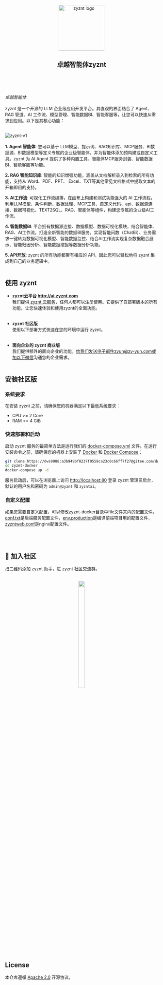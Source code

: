 
<div align="center">
<a href="https://demo.ragflow.io/">
<img src="https://zy-wendang.oss-cn-hangzhou.aliyuncs.com/img/logo3.png" width="150" alt="zyznt logo">
</a>
</div>

<h2 align="center">卓越智能体zyznt</h2></br> </br></br>



*卓越智能体*
</br> </br>
zyznt 是一个开源的 LLM 企业级应用开发平台。其直观的界面结合了 Agent、RAG 管道、AI 工作流、模型管理、智能数据BI、智能客服等，让您可以快速从需求到应用。以下是其核心功能：
</br> </br>

![zyznt-v1](https://zy-wendang.oss-cn-hangzhou.aliyuncs.com/img/zyznt.png)
</br> </br>
**1. Agent 智能体**:
您可以基于 LLM模型、提示词、RAG知识库、MCP服务、BI数据源、BI数据模型等定义专属的企业级智能体，并为智能体添加预构建或自定义工具。zyznt 为 AI Agent 提供了多种内置工具、智能体MCP服务封装、智能数据BI、智能客服等功能。

**2. RAG 智能知识库**:
智能的知识增强功能，涵盖从文档解析录入到检索的所有功能，支持从 Word、PDF、PPT、 Excel、TXT等其他常见文档格式中提取文本的开箱即用的支持。

**3. AI工作流**:
可视化工作流编排，在画布上构建和测试功能强大的 AI 工作流程，利用LLM模型、条件判断、数据处理、MCP工具、自定义代码、api、数据源连接、数据可视化、TEXT2SQL、RAG、智能体等组件，构建您专属的企业级AI工作流。

**4. 智能数据BI**:
平台拥有数据源连接、数据模型、数据可视化模块，结合智能体、RAG、AI工作流，打造全新智能的数据BI服务，实现智能问数（ChatBi）、业务需求一键转为数据可视化模型、智能数据监控、结合AI工作流实现复杂数据融合展示、智能归因分析、智能数据挖掘等数据分析功能。

**5. API开放**:
zyznt 的所有功能都带有相应的 API，因此您可以轻松地将 zyznt 集成到自己的业务逻辑中。
</br> </br>

## 使用 zyznt

- **zyznt云平台 http://ai.zyznt.com </br>**
  我们提供[ zyznt 云服务](http://ai.zyznt.com)，任何人都可以注册使用。它提供了自部署版本的所有功能，让您快速体验和使用zyznt的全面功能。</br></br>

- **zyznt 社区版</br>**
  使用以下部署方式快速在您的环境中运行 zyznt。</br></br>


- **面向企业的 zyznt 商业版</br>**
  我们提供额外的面向企业的功能。[给我们发送电子邮件zyun@zy-yun.com或加以下微信](zyun@zy-yun.com)沟通您的企业需求。 </br></br>



## 安装社区版

### 系统要求

在安装 zyznt 之前，请确保您的机器满足以下最低系统要求：

- CPU >= 2 Core
- RAM >= 4 GiB

### 快速部署和启动

启动 zyznt 服务的最简单方法是运行我们的 [docker-compose.yml](zyznt-docker/docker-compose.yml) 文件。在运行安装命令之前，请确保您的机器上安装了 [Docker](https://docs.docker.com/get-docker/) 和 [Docker Compose](https://docs.docker.com/compose/install/)：

```bash
git clone https://dws9088:a3b949bf8237f9558ca23c0c66ff7f27@gitee.com/dws9088/zyzntai.git .
cd zyznt-docker
docker-compose up -d
```

服务启动后，可以在浏览器上访问 [http://localhost:80](http://localhost:80) 登录 zyznt 管理员后台，默认的用户名和密码为 `admin@zyznt` 和 `zyzntai`。

### 自定义配置

如果您需要自定义配置，可以修改zyznt-docker目录中file文件夹内的配置文件，[conf.txt](zyznt-docker/file/conf.txt)是后端服务配置文件，[env.production](zyznt-docker/file/env.production)是编译前端项目用的配置文件，[zyzntweb.conf](zyznt-docker/file/zyzntweb.conf)是nginx配置文件。</br></br></br></br>


## 👥 加入社区

扫二维码添加 zyznt 助手，进 zyznt 社区交流群。</br></br>

<p align="center">
  <img src="https://zy-wendang.oss-cn-hangzhou.aliyuncs.com/img/weixin-zyznt.png" width=20% height=30%>
</p>

</br></br>


## License

本仓库遵循 [Apache 2.0](https://www.apache.org/licenses/LICENSE-2.0) 开源协议。













